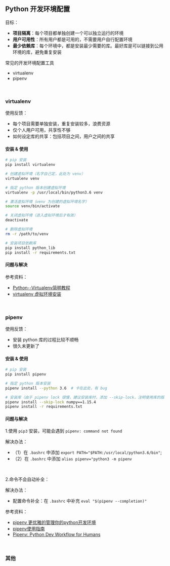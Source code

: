 ## Python 开发环境配置


目标：
- **项目隔离**：每个项目都单独创建一个可以独立运行的环境
- **用户可用性**：所有用户都是可用的，不需要用户自行配置环境
- **最少依赖库**：每个环境中，都是安装最少需要的库。最好库是可以链接到公用环境的库，避免重复安装


常见的开发环境配置工具
- virtualenv
- pipenv

<br>
<div STYLE="page-break-after: always;"></div>


### virtualenv

使用反馈：
- 每个项目需要单独安装，重复安装较多，浪费资源
- 仅个人用户可用，共享性不够
- 如何设定库的共享：包括项目之间，用户之间的共享

#### **安装 & 使用**

```sh
# pip 安装
pip install virtualenv

# 创建虚拟环境（名字自己定，此处为 venv）
virtualenv venv

# 指定 python 版本创建虚拟环境
virtualenv -p /usr/local/bin/python3.6 venv

# 激活虚拟环境（venv 为创建的虚拟环境名字）
source venv/bin/activate

# 关闭虚拟环境（进入虚拟环境后才有效）
deactivate

# 删除虚拟环境
rm -r /path/to/venv

# 安装项目依赖库
pip install python_lib
pip install -r requirements.txt
```


#### **问题与解决**

参考资料：
- [Python--Virtualenv简明教程](https://www.jianshu.com/p/08c657bd34f1)
- [virtualenv 虚拟环境安装](https://www.jianshu.com/p/2857638f039d)

<br>
<div STYLE="page-break-after: always;"></div>


### pipenv

使用反馈： 
- 安装 python 库的过程比较不顺畅
- 很久未更新了


#### **安装 & 使用**

```sh
# pip 安装
pip install pipenv

# 指定 python 版本安装
pipenv install --python 3.6  # 卡在此处，有 bug

# 安装库（由于 pipenv lock 很慢，建议安装库时，添加 --skip-lock，注明使用库的版本，不使用 lock）
pipenv install --skip-lock numpy==1.15.4
pipenv install -r requirements.txt
```

#### **问题与解决**

1.使用 ```pip3``` 安装，可能会遇到 ```pipenv: command not found```

解决办法： 
- （1）在 ```.bashrc``` 中添加 ```export PATH="$PATH:/usr/local/python3.6/bin"```; 
- （2）在 ```.bashrc``` 中添加 ```alias pipenv="python3 -m pipenv```

<br>

2.命令不会自动补全：

解决办法：
- 配置命令补全：在 ```.bashrc``` 中补充 ```eval "$(pipenv --completion)"```


参考资料：
- [pipenv 更优雅的管理你的python开发环境](https://segmentfault.com/a/1190000012837890)
- [pipenv使用指南](https://crazygit.wiseturtles.com/2018/01/08/pipenv-tour/)
- [Pipenv: Python Dev Workflow for Humans](https://pipenv-fork.readthedocs.io/en/latest/index.html)



<br>
<div STYLE="page-break-after: always;"></div>


### 其他